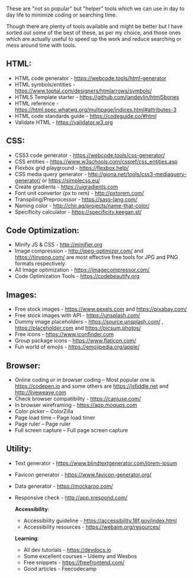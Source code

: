 These are "not so popular" but "helper" tools which we can use in day to day life to minimize coding or searching time.​

Though there are plenty of tools available and might be better but I have sorted out some of the best of these, as per my choice, and those ones which are actually useful to speed up the work and reduce searching or mess around time with tools.

## HTML:
* HTML code generator - https://webcode.tools/html-generator​
* HTML symbols/entities - https://www.toptal.com/designers/htmlarrows/symbols/
* HTML5 Template starter - https://github.com/iandevlin/html5bones​
* HTML reference - https://html.spec.whatwg.org/multipage/indices.html#attributes-3​
* HTML code standards guide - https://codeguide.co/#html​
* Validate HTML - https://validator.w3.org


## CSS:
* CSS3 code generator - https://webcode.tools/css-generator/​
* CSS entities - https://www.w3schools.com/cssref/css_entities.asp
* Flexbox grid playground -  https://flexbox.help/
* CSS media query generator -  http://giona.net/tools/css3-mediaquery-generator/ or https://simplecss.eu/​
* Create gradients - https://uigradients.com​
* Font unit convertor (px to rem) - http://pxtorem.com/
* Transpiling/Preprocessor - https://sass-lang.com/​
* Naming color - http://chir.ag/projects/name-that-color/​
* Specificity calculator - https://specificity.keegan.st/


## Code Optimization​:
* Minify JS & CSS - http://minifier.org
* Image compression - http://jpeg-optimizer.com/ and  https://tinypng.com/ are most effective free tools for JPG and PNG formats respectively.​
* All Image optimization - https://imagecompressor.com/​
* Code Optimization Tools - https://codebeautify.org
 ​

## Images:
* Free stock images - https://www.pexels.com  and https://pixabay.com/​
* Free stock images with API - https://unsplash.com/​
* Dummy image placeholders - https://source.unsplash.com/ , ​https://placeholder.com and https://picsum.photos/​
* Free icons - https://www.iconfinder.com​
* Group package icons - https://www.flaticon.com/​
* Fun world of emojis - https://emojipedia.org/apple/​


## Browser:
* Online coding or in browser coding – Most popular one is https://codepen.io  and some others are https://jsfiddle.net and  http://liveweave.com​
* Check browser compatibility - https://caniuse.com/​
* In browser wireframing - https://app.moqups.com​
* Color picker – ColorZilla​
* Page load time –  Page load timer 
* Page ruler – Page ruler​
* Full screen capture –  Full page screen capture


## Utility:
* Text generator - https://www.blindtextgenerator.com/lorem-ipsum​
* Favicon generator - https://www.favicon-generator.org/​
* Data generator - https://mockaroo.com/​
* Responsive check - http://app.xrespond.com/​

	**Accessibility**:
	* Accessibility guideline - https://accessibility.18f.gov/index.html​
	* Accessibility resources - https://webaim.org/resources/

	**Learning**:
	* All dev tutorials - https://devdocs.io​​
	* Some excellent courses – Udemy and  Wesbos
	* Free snippets - https://freefrontend.com/​
	* Good articles - Feecodecamp​


